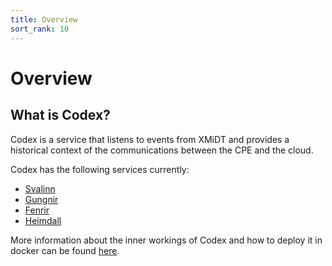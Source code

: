 ```yaml
---
title: Overview
sort_rank: 10
---
```


# Overview

## What is Codex?

Codex is a service that listens to events from XMiDT and provides a historical
context of the communications between the CPE and the cloud.

Codex has the following services currently:

  * [Svalinn](/docs/codex/svalinn/)
  * [Gungnir](/docs/codex/gungnir/)
  * [Fenrir](/docs/codex/fenrir/)
  * [Heimdall](/docs/codex/heimdall/)

More information about the inner workings of Codex and how to deploy it in
docker can be found [here](https://github.com/xmidt-org/codex-deploy#codex).
